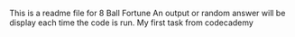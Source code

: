 This is a readme file for 8 Ball Fortune
An output or random answer will be display each time the code is run.
My first task from codecademy





